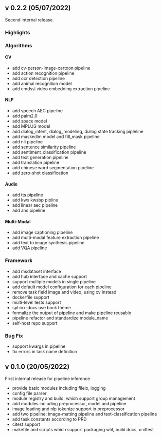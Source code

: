 ## v 0.2.2 (05/07/2022)
Second internal release.

### Highlights

### Algorithms
#### CV
* add cv-person-image-cartoon pipeline
* add action recognition pipeline
* add ocr detection pipeline
* add animal recognition model
* add cmdssl video embedding extraction pipeline

#### NLP
* add speech AEC pipeline
* add palm2.0
* add space model
* add MPLUG model
* add dialog_intent, dialog_modeling, dialog state tracking pipleline
* add maskedlm model and fill_mask pipeline
* add nli pipeline
* add sentence similarity pipeline
* add sentiment_classification pipeline
* add text generation pipeline
* add translation pipeline
* add chinese word segmentation pipeline
* add zero-shot classification

#### Audio
* add tts pipeline
* add kws kwsbp pipline
* add linear aec pipeline
* add ans pipeline

#### Multi-Modal
* add image captioning pipeline
* add multi-modal feature extraction pipeline
* add text to image synthesis pipeline
* add VQA pipeline

### Framework
* add msdataset interface
* add hub interface and cache support
* support multiple models in single pipeline
* add default model configuration for each pipeline
* remove task field image and video, using cv instead
* dockerfile support
* multi-level tests support
* sphinx-docs use book theme
* formalize the output of pipeline and make pipeline reusable
* pipeline refactor and standardize module_name
* self-host repo support

### Bug Fix
* support kwargs in pipeline
* fix errors in task name definition

## v 0.1.0 (20/05/2022)

First internal release for pipeline inference

* provide basic modules including fileio, logging
* config file parser
* module registry and build, which support group management
* add modules including preprocessor, model and pipeline
* image loading and nlp tokenize support in preprocessor
* add two pipeline: image-matting pipeline and text-classification pipeline
* add task constants according to PRD
* citest support
* makefile and scripts which support packaging whl, build docs, unittest
